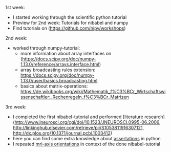 1st week: 
- I started working through the scientific python tutorial
- Preview for 2nd week: Tutorials for nibabel and numpy
- Find tutorials on (https://github.com/nipy/workshops)

2nd week:
- worked through numpy-tutorial:
  - more information about array interfaces on (https://docs.scipy.org/doc/numpy-1.13.0/reference/arrays.interface.html)
  - array broadcasting rules extension: https://docs.scipy.org/doc/numpy-1.13.0/user/basics.broadcasting.html 
  - basics about matrix-operations: https://de.wikibooks.org/wiki/Mathematik_f%C3%BCr_Wirtschaftswissenschaftler:_Rechenregeln_f%C3%BCr_Matrizen
 
3rd week:
- I completed the first nibabel-tutorial and performed [literature research] (http://www.jneurosci.org/cgi/doi/10.1523/JNEUROSCI.0995-06.2006, http://linkinghub.elsevier.com/retrieve/pii/S1053811916307121, http://dx.plos.org/10.1371/journal.pcbi.1003412)
- here you can find some extra knowledge about [assertations](https://wiki.python.org/moin/UsingAssertionsEffectively) in python
- I repeated [mri-axis orientations](http://www.grahamwideman.com/gw/brain/orientation/orientterms.htm) in context of the done nibabel-tutorial
